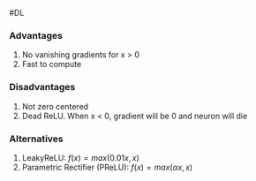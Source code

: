 #DL 
### Advantages
1. No vanishing gradients for x > 0
2. Fast to compute

### Disadvantages
1. Not zero centered
2. Dead ReLU. When x < 0, gradient will be 0 and neuron will die

### Alternatives
1. LeakyReLU: $f(x) = max(0.01x, x)$ 
2. Parametric Rectifier (PReLU):  $f(x) = max(\alpha x, x)$ 